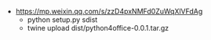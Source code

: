 - https://mp.weixin.qq.com/s/zzD4pxNMFd0ZuWqXlVFdAg
    - python setup.py sdist  
    - twine upload dist/python4office-0.0.1.tar.gz